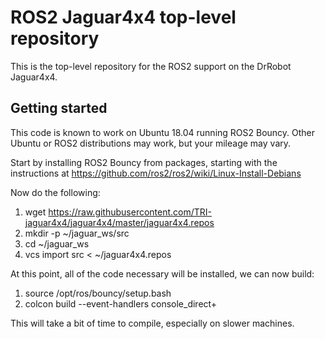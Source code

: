 # ROS2 Jaguar4x4 top-level repository

This is the top-level repository for the ROS2 support on the DrRobot Jaguar4x4.

## Getting started
This code is known to work on Ubuntu 18.04 running ROS2 Bouncy.
Other Ubuntu or ROS2 distributions may work, but your mileage may
vary.

Start by installing ROS2 Bouncy from packages, starting with the
instructions at https://github.com/ros2/ros2/wiki/Linux-Install-Debians

Now do the following:

1.  wget https://raw.githubusercontent.com/TRI-jaguar4x4/jaguar4x4/master/jaguar4x4.repos
1.  mkdir -p ~/jaguar_ws/src
1.  cd ~/jaguar_ws
1.  vcs import src < ~/jaguar4x4.repos

At this point, all of the code necessary will be installed, we can now build:

1.  source /opt/ros/bouncy/setup.bash
1.  colcon build --event-handlers console_direct+

This will take a bit of time to compile, especially on slower machines.
